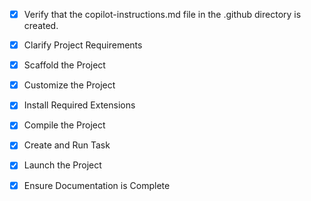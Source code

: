 <!-- Use this file to provide workspace-specific custom instructions to Copilot. For more details, visit https://code.visualstudio.com/docs/copilot/copilot-customization#_use-a-githubcopilotinstructionsmd-file -->
- [x] Verify that the copilot-instructions.md file in the .github directory is created.

- [x] Clarify Project Requirements
	<!-- Project type: Vite with React/TypeScript for blockchain visualizer -->

- [x] Scaffold the Project
	<!-- Vite project with React/TypeScript template successfully created -->

- [x] Customize the Project
	<!-- Implemented comprehensive blockchain visualizer with all MVP and extended features -->

- [x] Install Required Extensions
	<!-- No specific extensions required for this project -->

- [x] Compile the Project
	<!-- Project builds successfully without errors -->

- [x] Create and Run Task
	<!-- Development server task created and running on http://localhost:5175/blockchain-visualizer/ -->

- [x] Launch the Project
	<!-- Development server is running at http://localhost:5175/blockchain-visualizer/ -->

- [x] Ensure Documentation is Complete
	<!-- README.md, LICENSE, and copilot-instructions.md are complete and up to date -->
